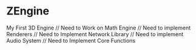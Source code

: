 # ZEngine
My First 3D Engine
// Need to Work on Math Engine
// Need to implement Renderers
// Need to Implement Network Library
// Need to implement Audio System
// Need to Implement Core Functions